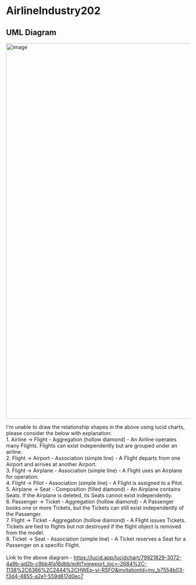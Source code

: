 # AirlineIndustry202
## UML Diagram
<img width="1271" height="1027" alt="image" src="https://github.com/user-attachments/assets/7de3baa3-a5d8-4a92-a13a-fad0d346d73d" />

I'm unable to draw the relationship shapes in the above using lucid charts, please consider the below with explanation: <br>
	1.	Airline → Flight - Aggregation (hollow diamond) - An Airline operates many Flights. Flights can exist independently but are grouped under an airline.  <br>
	2.	Flight → Airport - Association (simple line) - A Flight departs from one Airport and arrives at another Airport.  <br>
	3.	Flight → Airplane - Association (simple line) - A Flight uses an Airplane for operation.  <br>
	4.	Flight → Pilot - Association (simple line) - A Flight is assigned to a Pilot.  <br>
	5.	Airplane → Seat - Composition (filled diamond) - An Airplane contains Seats. If the Airplane is deleted, its Seats cannot exist independently. <br>
	6.	Passenger → Ticket - Aggregation (hollow diamond) - A Passenger books one or more Tickets, but the Tickets can still exist independently of the Passenger. <br>
	7.	Flight → Ticket - Aggregation (hollow diamond) - A Flight issues Tickets. Tickets are tied to flights but not destroyed if the flight object is removed from the model. <br>
	8.	Ticket → Seat - Association (simple line) - A Ticket reserves a Seat for a Passenger on a specific Flight. <br>
 <br>
Link to the above diagram - https://lucid.app/lucidchart/79921829-3072-4a9b-ad2b-c9bb4fa16dbb/edit?viewport_loc=-2684%2C-1138%2C6366%2C2444%2CHWEp-vi-RSFO&invitationId=inv_b7554b03-f3d4-4855-a2e1-559d617d0ec7
